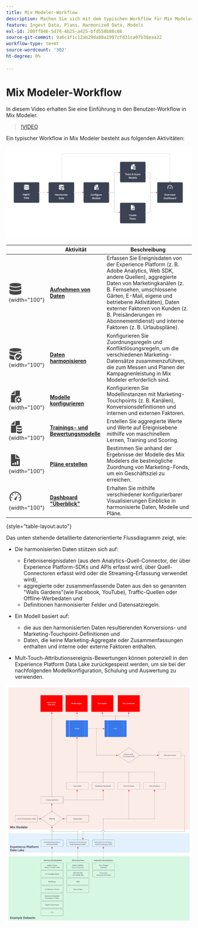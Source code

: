 ```yaml
---
title: Mix Modeler-Workflow
description: Machen Sie sich mit dem typischen Workflow für Mix Modeler vertraut.
feature: Ingest Data, Plans, Harmonized Data, Models
exl-id: 200ff846-5d78-4b25-a425-bfd558b88c88
source-git-commit: 9a6c1f1c12ab29da80a1997cfd31ca07b38eaa22
workflow-type: tm+mt
source-wordcount: '302'
ht-degree: 0%

---
```


# Mix Modeler-Workflow

In diesem Video erhalten Sie eine Einführung in den Benutzer-Workflow in Mix Modeler.

>[!VIDEO](https://video.tv.adobe.com/v/3424854/?learn=on)


Ein typischer Workflow in Mix Modeler besteht aus folgenden Aktivitäten:

![ALT-Text](/help/assets/ApplicationWorkflow.svg)

|  | Aktivität | Beschreibung |
|---|---|---|
| ![Daten](/help/assets/icons/Data.svg){width="100"} | [**Aufnehmen von Daten**](../ingest-data/overview.md) | Erfassen Sie Ereignisdaten von der Experience Platform (z. B. Adobe Analytics, Web SDK, andere Quellen), aggregierte Daten von Marketingkanälen (z. B. Fernsehen, umschlossene Gärten, E-Mail, eigene und betriebene Aktivitäten), Daten externer Faktoren von Kunden (z. B. Preisänderungen im Abonnementdienst) und interne Faktoren (z. B. Urlaubspläne). |
| ![DataCheck](/help/assets/icons/DataCheck.svg){width="100"} | [**Daten harmonisieren**](../harmonize-data/overview.md) | Konfigurieren Sie Zuordnungsregeln und Konfliktlösungsregeln, um die verschiedenen Marketing-Datensätze zusammenzuführen, die zum Messen und Planen der Kampagnenleistung in Mix Modeler erforderlich sind. |
| ![FileConfig](/help/assets/icons/FileGear.svg){width="100"} | [**Modelle konfigurieren**](../models/create.md) | Konfigurieren Sie Modellinstanzen mit Marketing-Touchpoints (z. B. Kanälen), Konversionsdefinitionen und internen und externen Faktoren. |
| ![FileData](/help/assets/icons/FileData.svg){width="100"} | [**Trainings- und Bewertungsmodelle**](../models/overview.md) | Erstellen Sie aggregierte Werte und Werte auf Ereignisebene mithilfe von maschinellem Lernen, Training und Scoring. |
| ![FileChart](/help/assets/icons/FileChart.svg){width="100"} | [**Pläne erstellen**](../plans/overview.md) | Bestimmen Sie anhand der Ergebnisse der Modelle des Mix Modelers die bestmögliche Zuordnung von Marketing-Fonds, um ein Geschäftsziel zu erreichen. |
| ![Dashboard](/help/assets/icons/Dashboard.svg){width="100"} | [**Dashboard &quot;Überblick&quot;**](../dashboard/overview.md) | Erhalten Sie mithilfe verschiedener konfigurierbarer Visualisierungen Einblicke in harmonisierte Daten, Modelle und Pläne. |

{style="table-layout:auto"}

Das unten stehende detaillierte datenorientierte Flussdiagramm zeigt, wie:

* Die harmonisierten Daten stützen sich auf:

   * Erlebnisereignisdaten (aus dem Analytics-Quell-Connector, der über Experience Platform-SDKs und APIs erfasst wird, über Quell-Connectoren erfasst wird oder die Streaming-Erfassung verwendet wird),
   * aggregierte oder zusammenfassende Daten aus den so genannten &quot;Walls Gardens&quot;(wie Facebook, YouTube), Traffic-Quellen oder Offline-Werbedaten und
   * Definitionen harmonisierter Felder und Datensatzregeln.

* Ein Modell basiert auf:

   * die aus den harmonisierten Daten resultierenden Konversions- und Marketing-Touchpoint-Definitionen und
   * Daten, die keine Marketing-Aggregate oder Zusammenfassungen enthalten und interne oder externe Faktoren enthalten.

* Mult-Touch-Attributionsereignis-Bewertungen können potenziell in den Experience Platform Data Lake zurückgespeist werden, um sie bei der nachfolgenden Modellkonfiguration, Schulung und Auswertung zu verwenden.

![Umfassender Workflow](/help/assets/comprehensive-workflow.svg)
